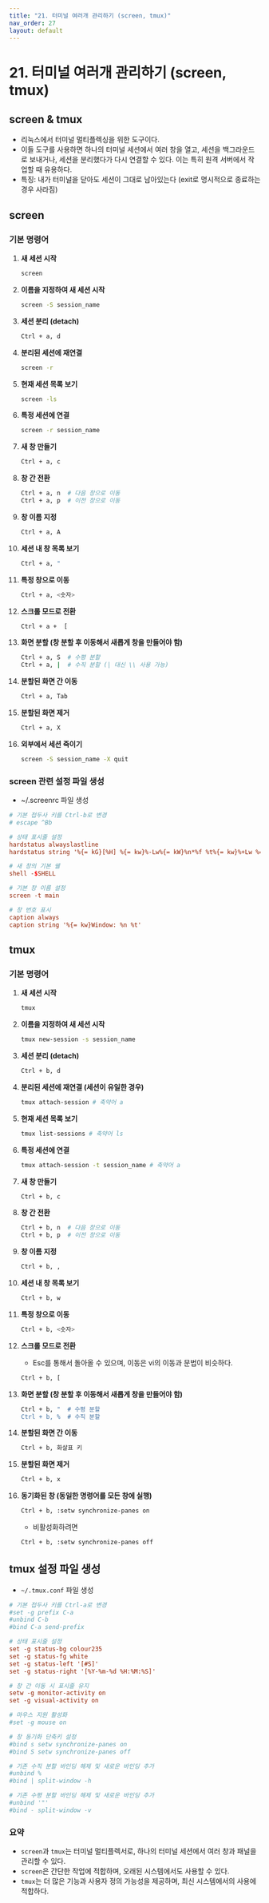 ```yaml
---
title: "21. 터미널 여러개 관리하기 (screen, tmux)"
nav_order: 27
layout: default
---
```


# 21. 터미널 여러개 관리하기 (screen, tmux)

## screen & tmux

- 리눅스에서 터미널 멀티플렉싱을 위한 도구이다.
- 이들 도구를 사용하면 하나의 터미널 세션에서 여러 창을 열고, 세션을 백그라운드로 보내거나, 세션을 분리했다가 다시 연결할 수 있다. 이는 특히 원격 서버에서 작업할 때 유용하다.
- 특징: 내가 터미널을 닫아도 세션이 그대로 남아있는다 (exit로 명시적으로 종료하는 경우 사라짐)

## screen

### 기본 명령어

1. **새 세션 시작**
    
    ```bash
    screen
    ```
    
2. **이름을 지정하여 새 세션 시작**
    
    ```bash
    screen -S session_name
    ```
    
3. **세션 분리 (detach)**
    
    ```bash
    Ctrl + a, d
    ```
    
4. **분리된 세션에 재연결**
    
    ```bash
    screen -r
    ```
    
5. **현재 세션 목록 보기**
    
    ```bash
    screen -ls
    ```
    
6. **특정 세션에 연결**
    
    ```bash
    screen -r session_name
    ```
    
7. **새 창 만들기**
    
    ```bash
    Ctrl + a, c
    ```
    
8. **창 간 전환**
    
    ```bash
    Ctrl + a, n  # 다음 창으로 이동
    Ctrl + a, p  # 이전 창으로 이동
    ```
    
9. **창 이름 지정**
    
    ```bash
    Ctrl + a, A
    ```
    
10. **세션 내 창 목록 보기**
    
    ```bash
    Ctrl + a, "
    ```
    
11. **특정 창으로 이동**
    
    ```bash
    Ctrl + a, <숫자>
    ```
    
12. **스크롤 모드로 전환**
    
    ```bash
    Ctrl + a +  [
    ```
    
13. **화면 분할 (창 분할 후 이동해서 새롭게 창을 만들어야 함)**
    
    ```bash
    Ctrl + a, S  # 수평 분할
    Ctrl + a, |  # 수직 분할 (| 대신 \\ 사용 가능)
    ```
    
14. **분할된 화면 간 이동**
    
    ```bash
    Ctrl + a, Tab
    ```
    
15. **분할된 화면 제거**
    
    ```bash
    Ctrl + a, X
    ```
    
16. **외부에서 세션 죽이기**
    
    ```bash
    screen -S session_name -X quit
    ```

### screen 관련 설정 파일 생성

- ~/.screenrc 파일 생성
```conf
# 기본 접두사 키를 Ctrl-b로 변경
# escape ^Bb

# 상태 표시줄 설정
hardstatus alwayslastline
hardstatus string '%{= kG}[%H] %{= kw}%-Lw%{= kW}%n*%f %t%{= kw}%+Lw %= %Y-%m-%d %c'

# 새 창의 기본 쉘
shell -$SHELL

# 기본 창 이름 설정
screen -t main

# 창 번호 표시
caption always
caption string '%{= kw}Window: %n %t'
```

## tmux

### 기본 명령어

1. **새 세션 시작**
    
    ```bash
    tmux
    ```
    
2. **이름을 지정하여 새 세션 시작**
    
    ```bash
    tmux new-session -s session_name
    ```
    
3. **세션 분리 (detach)**
    
    ```bash
    Ctrl + b, d
    ```
    
4. **분리된 세션에 재연결 (세션이 유일한 경우)**
    
    ```bash
    tmux attach-session # 축약어 a
    ```
    
5. **현재 세션 목록 보기**
    
    ```bash
    tmux list-sessions # 축약어 ls
    ```
    
6. **특정 세션에 연결**
    
    ```bash
    tmux attach-session -t session_name # 축약어 a
    ```
    
7. **새 창 만들기**
    
    ```bash
    Ctrl + b, c
    ```
    
8. **창 간 전환**
    
    ```bash
    Ctrl + b, n  # 다음 창으로 이동
    Ctrl + b, p  # 이전 창으로 이동
    ```
    
9. **창 이름 지정**
    
    ```bash
    Ctrl + b, ,
    ```
    
10. **세션 내 창 목록 보기**
    
    ```bash
    Ctrl + b, w
    ```
    
11. **특정 창으로 이동**
    
    ```bash
    Ctrl + b, <숫자>
    ```
    
12. **스크롤 모드로 전환**
    - Esc를 통해서 돌아올 수 있으며, 이동은 vi의 이동과 문법이 비슷하다.
    
    ```bash
    Ctrl + b, [
    ```
    
13. **화면 분할 (창 분할 후 이동해서 새롭게 창을 만들어야 함)**
    
    ```bash
    Ctrl + b, "  # 수평 분할
    Ctrl + b, %  # 수직 분할
    ```
    
14. **분할된 화면 간 이동**
    
    ```bash
    Ctrl + b, 화살표 키
    ```
    
15. **분할된 화면 제거**
    
    ```bash
    Ctrl + b, x
    ```
    
16. **동기화된 창 (동일한 명령어를 모든 창에 실행)**
    
    ```bash
    Ctrl + b, :setw synchronize-panes on
    ```
    
    - 비활성화하려면
    
    ```bash
    Ctrl + b, :setw synchronize-panes off
    ```

## tmux 설정 파일 생성

- `~/.tmux.conf` 파일 생성

```conf
# 기본 접두사 키를 Ctrl-a로 변경
#set -g prefix C-a
#unbind C-b
#bind C-a send-prefix

# 상태 표시줄 설정
set -g status-bg colour235
set -g status-fg white
set -g status-left '[#S]'
set -g status-right '[%Y-%m-%d %H:%M:%S]'

# 창 간 이동 시 표시줄 유지
setw -g monitor-activity on
set -g visual-activity on

# 마우스 지원 활성화
#set -g mouse on

# 창 동기화 단축키 설정
#bind s setw synchronize-panes on
#bind S setw synchronize-panes off

# 기존 수직 분할 바인딩 해제 및 새로운 바인딩 추가
#unbind %
#bind | split-window -h

# 기존 수평 분할 바인딩 해제 및 새로운 바인딩 추가
#unbind '"'
#bind - split-window -v
```


### 요약

- `screen`과 `tmux`는 터미널 멀티플렉서로, 하나의 터미널 세션에서 여러 창과 패널을 관리할 수 있다.
- `screen`은 간단한 작업에 적합하며, 오래된 시스템에서도 사용할 수 있다.
- `tmux`는 더 많은 기능과 사용자 정의 가능성을 제공하며, 최신 시스템에서의 사용에 적합하다.